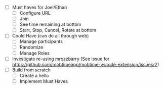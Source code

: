 - [ ] Must haves for Joel/Ethan
  - [ ] Configure URL
  - [ ] Join
  - [ ] See time remaining at bottom
  - [ ] Start, Stop, Cancel, Rotate at bottom
- [ ] Could Have (can do all through web)
  - [ ] Manage participants
  - [ ] Randomize
  - [ ] Manage Roles
- [ ] Investigate re-using mrozzbarry (See issue for https://github.com/mobtimeapp/mobtime-vscode-extension/issues/2)
- [ ] Build from scratch
  - [ ] Create a hello
  - [ ] Implement Must Haves
